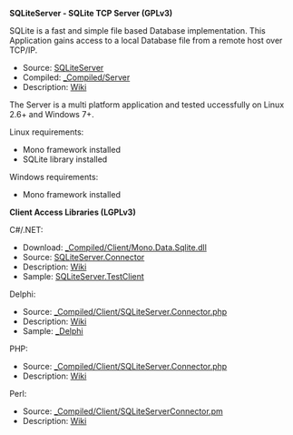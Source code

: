 **SQLiteServer - SQLite TCP Server (GPLv3)**

SQLite is a fast and simple file based Database implementation. This Application gains access to a local
Database file from a remote host over TCP/IP.

* Source: [SQLiteServer](https://github.com/HerrOtto/SQLiteServer/tree/master/SQLiteServer)
* Compiled: [_Compiled/Server](https://github.com/HerrOtto/SQLiteServer/tree/master/_Compiled/Server)
* Description: [Wiki](https://github.com/HerrOtto/SQLiteServer/wiki/1.2-SQLiteServer-usage-and-installation)

The Server is a multi platform application and tested uccessfully on Linux 2.6+ and Windows 7+.

Linux requirements:
* Mono framework installed
* SQLite library installed

Windows requirements:
* Mono framework installed

**Client Access Libraries (LGPLv3)**

C#/.NET:
* Download: [_Compiled/Client/Mono.Data.Sqlite.dll](https://github.com/HerrOtto/SQLiteServer/blob/master/_Compiled/Client/Mono.Data.Sqlite.dll)
* Source: [SQLiteServer.Connector](https://github.com/HerrOtto/SQLiteServer/tree/master/SQLiteServer.Connector)
* Description: [Wiki](https://github.com/HerrOtto/SQLiteServer/wiki/2.0-Connecting-from-C%23---.NET-Application)
* Sample: [SQLiteServer.TestClient](https://github.com/HerrOtto/SQLiteServer/tree/master/SQLiteServer.TestClient)

Delphi:
* Source: [_Compiled/Client/SQLiteServer.Connector.php](https://github.com/HerrOtto/SQLiteServer/blob/master/_Compiled/Client/SQLiteServer.Connector.php)
* Description: [Wiki](https://github.com/HerrOtto/SQLiteServer/wiki/2.1-Connecting-from-Delphi-XE-Application)
* Sample: [_Delphi](https://github.com/HerrOtto/SQLiteServer/tree/master/_Delphi)

PHP:
* Source: [_Compiled/Client/SQLiteServer.Connector.php](https://github.com/HerrOtto/SQLiteServer/blob/master/_Compiled/Client/SQLiteServer.Connector.php)
* Description: [Wiki](https://github.com/HerrOtto/SQLiteServer/wiki/2.3-Connecting-from-PHP-Application)

Perl:
* Source: [_Compiled/Client/SQLiteServerConnector.pm](https://github.com/HerrOtto/SQLiteServer/blob/master/_Compiled/Client/SQLiteServerConnector.pm)
* Description: [Wiki](https://github.com/HerrOtto/SQLiteServer/wiki/2.2-Connecting-from-Perl-Application)
